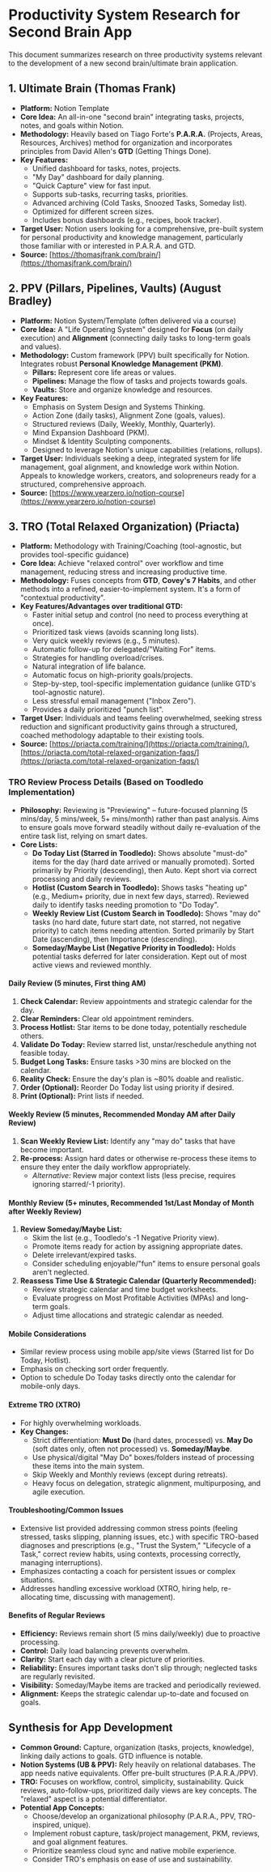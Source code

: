 # Productivity System Research for Second Brain App

This document summarizes research on three productivity systems relevant to the development of a new second brain/ultimate brain application.

## 1. Ultimate Brain (Thomas Frank)

*   **Platform:** Notion Template
*   **Core Idea:** An all-in-one "second brain" integrating tasks, projects, notes, and goals within Notion.
*   **Methodology:** Heavily based on Tiago Forte's **P.A.R.A.** (Projects, Areas, Resources, Archives) method for organization and incorporates principles from David Allen's **GTD** (Getting Things Done).
*   **Key Features:**
    *   Unified dashboard for tasks, notes, projects.
    *   "My Day" dashboard for daily planning.
    *   "Quick Capture" view for fast input.
    *   Supports sub-tasks, recurring tasks, priorities.
    *   Advanced archiving (Cold Tasks, Snoozed Tasks, Someday list).
    *   Optimized for different screen sizes.
    *   Includes bonus dashboards (e.g., recipes, book tracker).
*   **Target User:** Notion users looking for a comprehensive, pre-built system for personal productivity and knowledge management, particularly those familiar with or interested in P.A.R.A. and GTD.
*   **Source:** [https://thomasjfrank.com/brain/](https://thomasjfrank.com/brain/)

## 2. PPV (Pillars, Pipelines, Vaults) (August Bradley)

*   **Platform:** Notion System/Template (often delivered via a course)
*   **Core Idea:** A "Life Operating System" designed for **Focus** (on daily execution) and **Alignment** (connecting daily tasks to long-term goals and values).
*   **Methodology:** Custom framework (PPV) built specifically for Notion. Integrates robust **Personal Knowledge Management (PKM)**.
    *   **Pillars:** Represent core life areas or values.
    *   **Pipelines:** Manage the flow of tasks and projects towards goals.
    *   **Vaults:** Store and organize knowledge and resources.
*   **Key Features:**
    *   Emphasis on System Design and Systems Thinking.
    *   Action Zone (daily tasks), Alignment Zone (goals, values).
    *   Structured reviews (Daily, Weekly, Monthly, Quarterly).
    *   Mind Expansion Dashboard (PKM).
    *   Mindset & Identity Sculpting components.
    *   Designed to leverage Notion's unique capabilities (relations, rollups).
*   **Target User:** Individuals seeking a deep, integrated system for life management, goal alignment, and knowledge work within Notion. Appeals to knowledge workers, creators, and solopreneurs ready for a structured, comprehensive approach.
*   **Source:** [https://www.yearzero.io/notion-course](https://www.yearzero.io/notion-course)

## 3. TRO (Total Relaxed Organization) (Priacta)

*   **Platform:** Methodology with Training/Coaching (tool-agnostic, but provides tool-specific guidance)
*   **Core Idea:** Achieve "relaxed control" over workflow and time management, reducing stress and increasing productive time.
*   **Methodology:** Fuses concepts from **GTD**, **Covey's 7 Habits**, and other methods into a refined, easier-to-implement system. It's a form of "contextual productivity".
*   **Key Features/Advantages over traditional GTD:**
    *   Faster initial setup and control (no need to process everything at once).
    *   Prioritized task views (avoids scanning long lists).
    *   Very quick weekly reviews (e.g., 5 minutes).
    *   Automatic follow-up for delegated/"Waiting For" items.
    *   Strategies for handling overload/crises.
    *   Natural integration of life balance.
    *   Automatic focus on high-priority goals/projects.
    *   Step-by-step, tool-specific implementation guidance (unlike GTD's tool-agnostic nature).
    *   Less stressful email management ("Inbox Zero").
    *   Provides a daily prioritized "punch list".
*   **Target User:** Individuals and teams feeling overwhelmed, seeking stress reduction and significant productivity gains through a structured, coached methodology adaptable to their existing tools.
*   **Source:** [https://priacta.com/training/](https://priacta.com/training/), [https://priacta.com/total-relaxed-organization-faqs/](https://priacta.com/total-relaxed-organization-faqs/)

### TRO Review Process Details (Based on Toodledo Implementation)

*   **Philosophy:** Reviewing is "Previewing" – future-focused planning (5 mins/day, 5 mins/week, 5+ mins/month) rather than past analysis. Aims to ensure goals move forward steadily without daily re-evaluation of the entire task list, relying on smart dates.
*   **Core Lists:**
    *   **Do Today List (Starred in Toodledo):** Shows absolute "must-do" items for the day (hard date arrived or manually promoted). Sorted primarily by Priority (descending), then Auto. Kept short via correct processing and daily reviews.
    *   **Hotlist (Custom Search in Toodledo):** Shows tasks "heating up" (e.g., Medium+ priority, due in next few days, starred). Reviewed daily to identify tasks needing promotion to "Do Today".
    *   **Weekly Review List (Custom Search in Toodledo):** Shows "may do" tasks (no hard date, future start date, not starred, not negative priority) to catch items needing attention. Sorted primarily by Start Date (ascending), then Importance (descending).
    *   **Someday/Maybe List (Negative Priority in Toodledo):** Holds potential tasks deferred for later consideration. Kept out of most active views and reviewed monthly.

#### Daily Review (5 minutes, First thing AM)

1.  **Check Calendar:** Review appointments and strategic calendar for the day.
2.  **Clear Reminders:** Clear old appointment reminders.
3.  **Process Hotlist:** Star items to be done today, potentially reschedule others.
4.  **Validate Do Today:** Review starred list, unstar/reschedule anything not feasible today.
5.  **Budget Long Tasks:** Ensure tasks >30 mins are blocked on the calendar.
6.  **Reality Check:** Ensure the day's plan is ~80% doable and realistic.
7.  **Order (Optional):** Reorder Do Today list using priority if desired.
8.  **Print (Optional):** Print lists if needed.

#### Weekly Review (5 minutes, Recommended Monday AM after Daily Review)

1.  **Scan Weekly Review List:** Identify any "may do" tasks that have become important.
2.  **Re-process:** Assign hard dates or otherwise re-process these items to ensure they enter the daily workflow appropriately.
    *   *Alternative:* Review major context lists (less precise, requires ignoring starred/-1 priority).

#### Monthly Review (5+ minutes, Recommended 1st/Last Monday of Month after Weekly Review)

1.  **Review Someday/Maybe List:**
    *   Skim the list (e.g., Toodledo's -1 Negative Priority view).
    *   Promote items ready for action by assigning appropriate dates.
    *   Delete irrelevant/expired tasks.
    *   Consider scheduling enjoyable/"fun" items to ensure personal goals aren't neglected.
2.  **Reassess Time Use & Strategic Calendar (Quarterly Recommended):**
    *   Review strategic calendar and time budget worksheets.
    *   Evaluate progress on Most Profitable Activities (MPAs) and long-term goals.
    *   Adjust time allocations and strategic calendar as needed.

#### Mobile Considerations

*   Similar review process using mobile app/site views (Starred list for Do Today, Hotlist).
*   Emphasis on checking sort order frequently.
*   Option to schedule Do Today tasks directly onto the calendar for mobile-only days.

#### Extreme TRO (XTRO)

*   For highly overwhelming workloads.
*   **Key Changes:**
    *   Strict differentiation: **Must Do** (hard dates, processed) vs. **May Do** (soft dates only, often not processed) vs. **Someday/Maybe**.
    *   Use physical/digital "May Do" boxes/folders instead of processing these items into the main system.
    *   Skip Weekly and Monthly reviews (except during retreats).
    *   Heavy focus on delegation, strategic alignment, multipurposing, and agile execution.

#### Troubleshooting/Common Issues

*   Extensive list provided addressing common stress points (feeling stressed, tasks slipping, planning issues, etc.) with specific TRO-based diagnoses and prescriptions (e.g., "Trust the System," "Lifecycle of a Task," correct review habits, using contexts, processing correctly, managing interruptions).
*   Emphasizes contacting a coach for persistent issues or complex situations.
*   Addresses handling excessive workload (XTRO, hiring help, re-allocating time, discussing with management).

#### Benefits of Regular Reviews

*   **Efficiency:** Reviews remain short (5 mins daily/weekly) due to proactive processing.
*   **Control:** Daily load balancing prevents overwhelm.
*   **Clarity:** Start each day with a clear picture of priorities.
*   **Reliability:** Ensures important tasks don't slip through; neglected tasks are regularly revisited.
*   **Visibility:** Someday/Maybe items are tracked and periodically reviewed.
*   **Alignment:** Keeps the strategic calendar up-to-date and focused on goals.

## Synthesis for App Development

*   **Common Ground:** Capture, organization (tasks, projects, knowledge), linking daily actions to goals. GTD influence is notable.
*   **Notion Systems (UB & PPV):** Rely heavily on relational databases. The app needs native equivalents. Offer pre-built structures (P.A.R.A./PPV).
*   **TRO:** Focuses on workflow, control, simplicity, sustainability. Quick reviews, auto-follow-ups, prioritized daily views are key concepts. The "relaxed" aspect is a potential differentiator.
*   **Potential App Concepts:**
    *   Choose/develop an organizational philosophy (P.A.R.A., PPV, TRO-inspired, unique).
    *   Implement robust capture, task/project management, PKM, reviews, and goal alignment features.
    *   Prioritize seamless cloud sync and native mobile experience.
    *   Consider TRO's emphasis on ease of use and sustainability. 